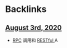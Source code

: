 
# Backlinks
## [August 3rd, 2020](<August 3rd, 2020.md>)
- [RPC](<RPC.md>) 调用和 [RESTful ](<RESTful .md>)A

